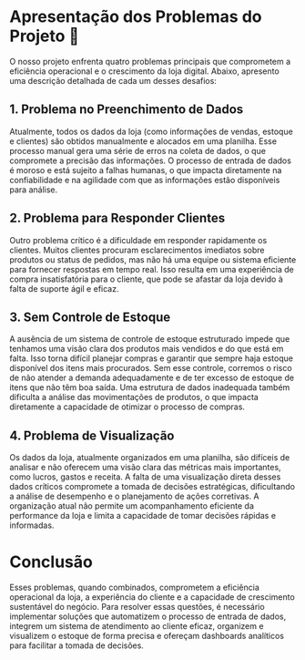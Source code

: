 # Apresentação dos Problemas do Projeto 👀
O nosso projeto enfrenta quatro problemas principais que comprometem a eficiência operacional e o crescimento da loja digital. Abaixo, apresento uma descrição detalhada de cada um desses desafios:

## 1. Problema no Preenchimento de Dados
Atualmente, todos os dados da loja (como informações de vendas, estoque e clientes) são obtidos manualmente e alocados em uma planilha. Esse processo manual gera uma série de erros na coleta de dados, o que compromete a precisão das informações. O processo de entrada de dados é moroso e está sujeito a falhas humanas, o que impacta diretamente na confiabilidade e na agilidade com que as informações estão disponíveis para análise.

## 2. Problema para Responder Clientes
Outro problema crítico é a dificuldade em responder rapidamente os clientes. Muitos clientes procuram esclarecimentos imediatos sobre produtos ou status de pedidos, mas não há uma equipe ou sistema eficiente para fornecer respostas em tempo real. Isso resulta em uma experiência de compra insatisfatória para o cliente, que pode se afastar da loja devido à falta de suporte ágil e eficaz.

## 3. Sem Controle de Estoque
A ausência de um sistema de controle de estoque estruturado impede que tenhamos uma visão clara dos produtos mais vendidos e do que está em falta. Isso torna difícil planejar compras e garantir que sempre haja estoque disponível dos itens mais procurados. Sem esse controle, corremos o risco de não atender a demanda adequadamente e de ter excesso de estoque de itens que não têm boa saída. Uma estrutura de dados inadequada também dificulta a análise das movimentações de produtos, o que impacta diretamente a capacidade de otimizar o processo de compras.

## 4. Problema de Visualização
Os dados da loja, atualmente organizados em uma planilha, são difíceis de analisar e não oferecem uma visão clara das métricas mais importantes, como lucros, gastos e receita. A falta de uma visualização direta desses dados críticos compromete a tomada de decisões estratégicas, dificultando a análise de desempenho e o planejamento de ações corretivas. A organização atual não permite um acompanhamento eficiente da performance da loja e limita a capacidade de tomar decisões rápidas e informadas.

# Conclusão
Esses problemas, quando combinados, comprometem a eficiência operacional da loja, a experiência do cliente e a capacidade de crescimento sustentável do negócio. Para resolver essas questões, é necessário implementar soluções que automatizem o processo de entrada de dados, integrem um sistema de atendimento ao cliente eficaz, organizem e visualizem o estoque de forma precisa e ofereçam dashboards analíticos para facilitar a tomada de decisões.
